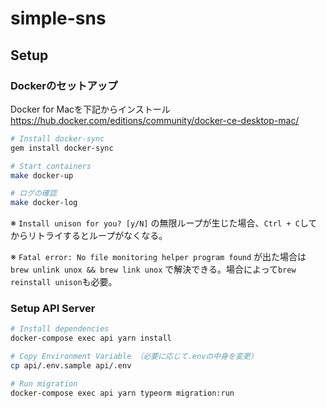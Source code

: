 # simple-sns

## Setup

### Dockerのセットアップ

Docker for Macを下記からインストール
https://hub.docker.com/editions/community/docker-ce-desktop-mac/

```sh
# Install docker-sync
gem install docker-sync

# Start containers
make docker-up

# ログの確認
make docker-log
```

※ `Install unison for you? [y/N]` の無限ループが生じた場合、`Ctrl + C`してからリトライするとループがなくなる。

※ `Fatal error: No file monitoring helper program found` が出た場合は `brew unlink unox && brew link unox` で解決できる。場合によって`brew reinstall unison`も必要。

### Setup API Server

```sh
# Install dependencies
docker-compose exec api yarn install

# Copy Environment Variable （必要に応じて.envの中身を変更）
cp api/.env.sample api/.env

# Run migration
docker-compose exec api yarn typeorm migration:run

```
